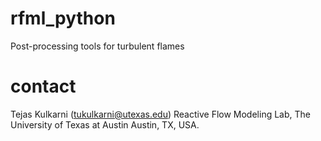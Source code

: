 # rfml_python

Post-processing tools for turbulent flames

# contact

Tejas Kulkarni (tukulkarni@utexas.edu)
Reactive Flow Modeling Lab, The University of Texas at Austin Austin, TX, USA.
